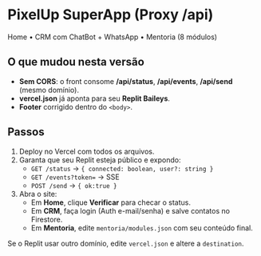 # PixelUp SuperApp (Proxy /api)

Home • CRM com ChatBot + WhatsApp • Mentoria (8 módulos)

## O que mudou nesta versão
- **Sem CORS**: o front consome **/api/status**, **/api/events**, **/api/send** (mesmo domínio).
- **vercel.json** já aponta para seu **Replit Baileys**.
- **Footer** corrigido dentro do `<body>`.

## Passos
1. Deploy no Vercel com todos os arquivos.
2. Garanta que seu Replit esteja público e expondo:
   - `GET /status` → `{ connected: boolean, user?: string }`
   - `GET /events?token=` → SSE
   - `POST /send` → `{ ok:true }`
3. Abra o site:
   - Em **Home**, clique **Verificar** para checar o status.
   - Em **CRM**, faça login (Auth e-mail/senha) e salve contatos no Firestore.
   - Em **Mentoria**, edite `mentoria/modules.json` com seu conteúdo final.

Se o Replit usar outro domínio, edite `vercel.json` e altere a `destination`.
